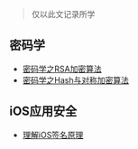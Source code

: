 > 仅以此文记录所学

## 密码学

* [密码学之RSA加密算法](https://juejin.im/post/5da19510f265da5b7a754840)
* [密码学之Hash与对称加密算法](https://juejin.im/post/5dad86796fb9a04e3559870e)

## iOS应用安全
* [理解iOS签名原理](https://juejin.im/post/5db1a7366fb9a02025668bcd)
